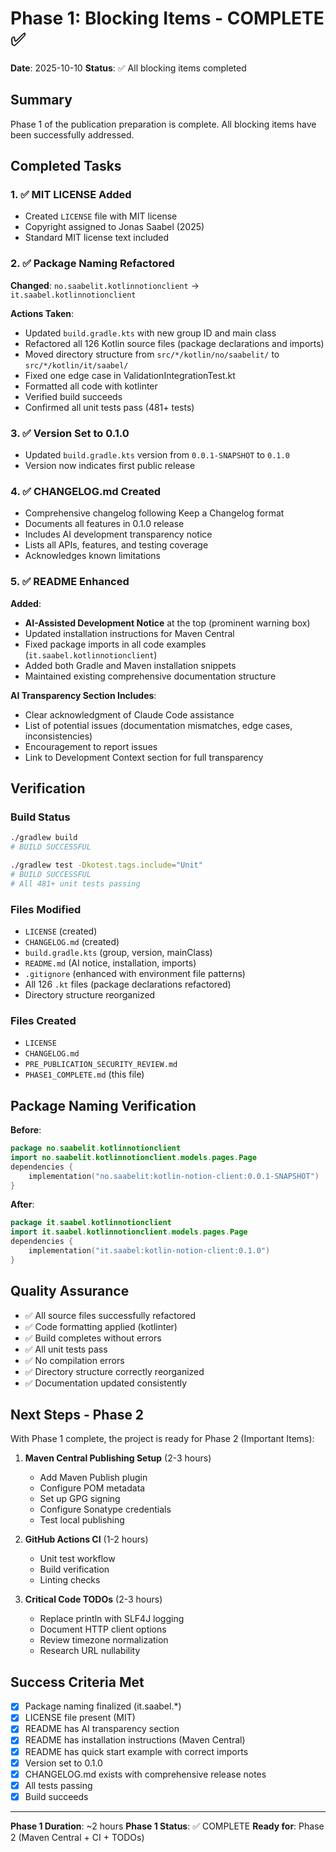 # Phase 1: Blocking Items - COMPLETE ✅

**Date**: 2025-10-10
**Status**: ✅ All blocking items completed

## Summary

Phase 1 of the publication preparation is complete. All blocking items have been successfully addressed.

## Completed Tasks

### 1. ✅ MIT LICENSE Added
- Created `LICENSE` file with MIT license
- Copyright assigned to Jonas Saabel (2025)
- Standard MIT license text included

### 2. ✅ Package Naming Refactored
**Changed**: `no.saabelit.kotlinnotionclient` → `it.saabel.kotlinnotionclient`

**Actions Taken**:
- Updated `build.gradle.kts` with new group ID and main class
- Refactored all 126 Kotlin source files (package declarations and imports)
- Moved directory structure from `src/*/kotlin/no/saabelit/` to `src/*/kotlin/it/saabel/`
- Fixed one edge case in ValidationIntegrationTest.kt
- Formatted all code with kotlinter
- Verified build succeeds
- Confirmed all unit tests pass (481+ tests)

### 3. ✅ Version Set to 0.1.0
- Updated `build.gradle.kts` version from `0.0.1-SNAPSHOT` to `0.1.0`
- Version now indicates first public release

### 4. ✅ CHANGELOG.md Created
- Comprehensive changelog following Keep a Changelog format
- Documents all features in 0.1.0 release
- Includes AI development transparency notice
- Lists all APIs, features, and testing coverage
- Acknowledges known limitations

### 5. ✅ README Enhanced
**Added**:
- **AI-Assisted Development Notice** at the top (prominent warning box)
- Updated installation instructions for Maven Central
- Fixed package imports in all code examples (`it.saabel.kotlinnotionclient`)
- Added both Gradle and Maven installation snippets
- Maintained existing comprehensive documentation structure

**AI Transparency Section Includes**:
- Clear acknowledgment of Claude Code assistance
- List of potential issues (documentation mismatches, edge cases, inconsistencies)
- Encouragement to report issues
- Link to Development Context section for full transparency

## Verification

### Build Status
```bash
./gradlew build
# BUILD SUCCESSFUL

./gradlew test -Dkotest.tags.include="Unit"
# BUILD SUCCESSFUL
# All 481+ unit tests passing
```

### Files Modified
- `LICENSE` (created)
- `CHANGELOG.md` (created)
- `build.gradle.kts` (group, version, mainClass)
- `README.md` (AI notice, installation, imports)
- `.gitignore` (enhanced with environment file patterns)
- All 126 `.kt` files (package declarations refactored)
- Directory structure reorganized

### Files Created
- `LICENSE`
- `CHANGELOG.md`
- `PRE_PUBLICATION_SECURITY_REVIEW.md`
- `PHASE1_COMPLETE.md` (this file)

## Package Naming Verification

**Before**:
```kotlin
package no.saabelit.kotlinnotionclient
import no.saabelit.kotlinnotionclient.models.pages.Page
dependencies {
    implementation("no.saabelit:kotlin-notion-client:0.0.1-SNAPSHOT")
}
```

**After**:
```kotlin
package it.saabel.kotlinnotionclient
import it.saabel.kotlinnotionclient.models.pages.Page
dependencies {
    implementation("it.saabel:kotlin-notion-client:0.1.0")
}
```

## Quality Assurance

- ✅ All source files successfully refactored
- ✅ Code formatting applied (kotlinter)
- ✅ Build completes without errors
- ✅ All unit tests pass
- ✅ No compilation errors
- ✅ Directory structure correctly reorganized
- ✅ Documentation updated consistently

## Next Steps - Phase 2

With Phase 1 complete, the project is ready for Phase 2 (Important Items):

1. **Maven Central Publishing Setup** (2-3 hours)
   - Add Maven Publish plugin
   - Configure POM metadata
   - Set up GPG signing
   - Configure Sonatype credentials
   - Test local publishing

2. **GitHub Actions CI** (1-2 hours)
   - Unit test workflow
   - Build verification
   - Linting checks

3. **Critical Code TODOs** (2-3 hours)
   - Replace println with SLF4J logging
   - Document HTTP client options
   - Review timezone normalization
   - Research URL nullability

## Success Criteria Met

- [x] Package naming finalized (it.saabel.*)
- [x] LICENSE file present (MIT)
- [x] README has AI transparency section
- [x] README has installation instructions (Maven Central)
- [x] README has quick start example with correct imports
- [x] Version set to 0.1.0
- [x] CHANGELOG.md exists with comprehensive release notes
- [x] All tests passing
- [x] Build succeeds

---

**Phase 1 Duration**: ~2 hours
**Phase 1 Status**: ✅ COMPLETE
**Ready for**: Phase 2 (Maven Central + CI + TODOs)
